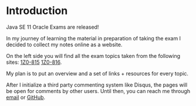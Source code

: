 # Introduction

Java SE 11 Oracle Exams are released!

In my journey of learning the material in preparation of taking the exam I decided to collect my notes online as a website.

On the left side you will find all the exam topics taken from the following sites:
[1Z0-815](https://education.oracle.com/java-se-11-programmer-i/pexam_1Z0-815)
[1Z0-816](https://education.oracle.com/java-se-11-programmer-ii/pexam_1Z0-816).

My plan is to put an overview and a set of links + resources for every topic.

After I initialize a third party commenting system like Disqus, the pages will be open for comments by other users. Until then, you can reach me through [email](mailto:alidogan.just.for.commits+gbjs11@gmail.com) or [GitHub](https://github.com/ADogan).
